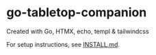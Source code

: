 # go-tabletop-companion

Created with Go, HTMX, echo, templ & tailwindcss

For setup instructions, see [INSTALL.md](docs/INSTALL.md).
